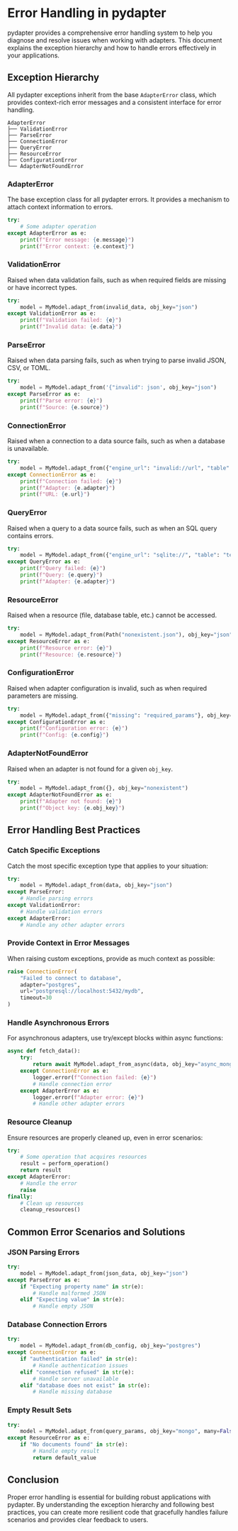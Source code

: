 # Error Handling in pydapter

pydapter provides a comprehensive error handling system to help you diagnose and resolve issues when working with adapters. This document explains the exception hierarchy and how to handle errors effectively in your applications.

## Exception Hierarchy

All pydapter exceptions inherit from the base `AdapterError` class, which provides context-rich error messages and a consistent interface for error handling.

```
AdapterError
├── ValidationError
├── ParseError
├── ConnectionError
├── QueryError
├── ResourceError
├── ConfigurationError
└── AdapterNotFoundError
```

### AdapterError

The base exception class for all pydapter errors. It provides a mechanism to attach context information to errors.

```python
try:
    # Some adapter operation
except AdapterError as e:
    print(f"Error message: {e.message}")
    print(f"Error context: {e.context}")
```

### ValidationError

Raised when data validation fails, such as when required fields are missing or have incorrect types.

```python
try:
    model = MyModel.adapt_from(invalid_data, obj_key="json")
except ValidationError as e:
    print(f"Validation failed: {e}")
    print(f"Invalid data: {e.data}")
```

### ParseError

Raised when data parsing fails, such as when trying to parse invalid JSON, CSV, or TOML.

```python
try:
    model = MyModel.adapt_from('{"invalid": json', obj_key="json")
except ParseError as e:
    print(f"Parse error: {e}")
    print(f"Source: {e.source}")
```

### ConnectionError

Raised when a connection to a data source fails, such as when a database is unavailable.

```python
try:
    model = MyModel.adapt_from({"engine_url": "invalid://url", "table": "test"}, obj_key="sql")
except ConnectionError as e:
    print(f"Connection failed: {e}")
    print(f"Adapter: {e.adapter}")
    print(f"URL: {e.url}")
```

### QueryError

Raised when a query to a data source fails, such as when an SQL query contains errors.

```python
try:
    model = MyModel.adapt_from({"engine_url": "sqlite://", "table": "test", "query": "INVALID SQL"}, obj_key="sql")
except QueryError as e:
    print(f"Query failed: {e}")
    print(f"Query: {e.query}")
    print(f"Adapter: {e.adapter}")
```

### ResourceError

Raised when a resource (file, database table, etc.) cannot be accessed.

```python
try:
    model = MyModel.adapt_from(Path("nonexistent.json"), obj_key="json")
except ResourceError as e:
    print(f"Resource error: {e}")
    print(f"Resource: {e.resource}")
```

### ConfigurationError

Raised when adapter configuration is invalid, such as when required parameters are missing.

```python
try:
    model = MyModel.adapt_from({"missing": "required_params"}, obj_key="sql")
except ConfigurationError as e:
    print(f"Configuration error: {e}")
    print(f"Config: {e.config}")
```

### AdapterNotFoundError

Raised when an adapter is not found for a given `obj_key`.

```python
try:
    model = MyModel.adapt_from({}, obj_key="nonexistent")
except AdapterNotFoundError as e:
    print(f"Adapter not found: {e}")
    print(f"Object key: {e.obj_key}")
```

## Error Handling Best Practices

### Catch Specific Exceptions

Catch the most specific exception type that applies to your situation:

```python
try:
    model = MyModel.adapt_from(data, obj_key="json")
except ParseError:
    # Handle parsing errors
except ValidationError:
    # Handle validation errors
except AdapterError:
    # Handle any other adapter errors
```

### Provide Context in Error Messages

When raising custom exceptions, provide as much context as possible:

```python
raise ConnectionError(
    "Failed to connect to database",
    adapter="postgres",
    url="postgresql://localhost:5432/mydb",
    timeout=30
)
```

### Handle Asynchronous Errors

For asynchronous adapters, use try/except blocks within async functions:

```python
async def fetch_data():
    try:
        return await MyModel.adapt_from_async(data, obj_key="async_mongo")
    except ConnectionError as e:
        logger.error(f"Connection failed: {e}")
        # Handle connection error
    except AdapterError as e:
        logger.error(f"Adapter error: {e}")
        # Handle other adapter errors
```

### Resource Cleanup

Ensure resources are properly cleaned up, even in error scenarios:

```python
try:
    # Some operation that acquires resources
    result = perform_operation()
    return result
except AdapterError:
    # Handle the error
    raise
finally:
    # Clean up resources
    cleanup_resources()
```

## Common Error Scenarios and Solutions

### JSON Parsing Errors

```python
try:
    model = MyModel.adapt_from(json_data, obj_key="json")
except ParseError as e:
    if "Expecting property name" in str(e):
        # Handle malformed JSON
    elif "Expecting value" in str(e):
        # Handle empty JSON
```

### Database Connection Errors

```python
try:
    model = MyModel.adapt_from(db_config, obj_key="postgres")
except ConnectionError as e:
    if "authentication failed" in str(e):
        # Handle authentication issues
    elif "connection refused" in str(e):
        # Handle server unavailable
    elif "database does not exist" in str(e):
        # Handle missing database
```

### Empty Result Sets

```python
try:
    model = MyModel.adapt_from(query_params, obj_key="mongo", many=False)
except ResourceError as e:
    if "No documents found" in str(e):
        # Handle empty result
        return default_value
```

## Conclusion

Proper error handling is essential for building robust applications with pydapter. By understanding the exception hierarchy and following best practices, you can create more resilient code that gracefully handles failure scenarios and provides clear feedback to users.